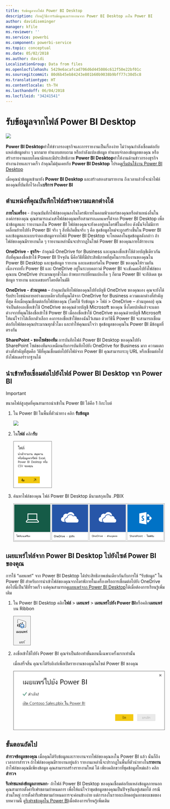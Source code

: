 ```yaml
---
title: รับข้อมูลจากไฟล์ Power BI Desktop
description: เรียนรู้วิธีการรับข้อมูลและรายงานจาก Power BI Desktop ลงใน Power BI
author: davidiseminger
manager: kfile
ms.reviewer: ''
ms.service: powerbi
ms.component: powerbi-service
ms.topic: conceptual
ms.date: 05/02/2018
ms.author: davidi
LocalizationGroup: Data from files
ms.openlocfilehash: 5429e6acafcad706d6d445086c612f50e22bf01c
ms.sourcegitcommit: 80d6b45eb84243e801b60b9038b9bff77c30d5c8
ms.translationtype: HT
ms.contentlocale: th-TH
ms.lasthandoff: 06/04/2018
ms.locfileid: "34241541"
---
```

# <a name="get-data-from-power-bi-desktop-files"></a>รับข้อมูลจากไฟล์ Power BI Desktop
![](media/service-desktop-files/pbid_file_icon.png)

**Power BI Desktop**ทำให้ข่าวกรองธุรกิจและการรายงานเป็นเรื่องง่าย ไม่ว่าคุณกำลังเชื่อมต่อกับแหล่งข้อมูลต่าง ๆ มากมาย ทำแบบสอบถาม หรือกำลังแปลงข้อมูล ทำแบบจำลองข้อมูลของคุณ หรือสร้างรายงานแบบไดนามิกและมีประสิทธิภาพ **Power BI Desktop**ทำให้งานด้านข่าวกรองธุรกิจทำงานง่ายและรวดเร็ว ถ้าคุณไม่คุ้นเคยกับ **Power BI Desktop** โปรดดู[เริ่มต้นใช้งาน Power BI Desktop](desktop-getting-started.md)

เมื่อคุณนำข้อมูลเข้ามายัง **Power BI Desktop** และสร้างสองสามรายงาน ถึงเวลาแล้วที่จะนำไฟล์ของคุณที่บันทึกไว้ลงใน**บริการ Power BI**

## <a name="where-your-file-is-saved-makes-a-difference"></a>ตำแหน่งที่คุณบันทึกไฟล์สร้างความแตกต่างได้
**ภายในเครื่อง** - ถ้าคุณบันทึกไฟล์ของคุณลงในไดรฟ์ภายในคอมพิวเตอร์ของคุณหรือตำแหน่งอื่นในองค์กรของคุณ คุณสามารถ*นำเข้า*ไฟล์ของคุณหรือสามารถ*เผยแพร่*ได้จาก Power BI Desktop เพื่อนำข้อมูลและ รายงานลงใน Power BI ไฟล์ของคุณจะยังคงอยู่บนไดรฟ์ในเครื่อง ดังนั้นจึงไม่มีการเคลื่อนย้ายไปยัง Power BI จริง ๆ สิ่งที่เกิดขึ้นจริง ๆ คือ ชุดข้อมูลใหม่จะถูกสร้างขึ้นใน Power BI และข้อมูลและแบบจำลองข้อมูลจากไฟล์ Power BI Desktop จะโหลดลงในชุดข้อมูลดังกล่าว ถ้าไฟล์ของคุณมีรายงานใด ๆ รายงานเหล่านั้นจะปรากฏในไซต์ Power BI ของคุณภายใต้รายงาน

**OneDrive - ธุรกิจ**– ถ้าคุณมี OneDrive for Business และคุณลงชื่อเข้าใช้ด้วยบัญชีเดียวกันกับที่คุณลงชื่อเข้าใช้ Power BI ปัจจุบัน นี่คือวิธีที่มีประสิทธิภาพที่สุดในการเก็บงานของคุณใน Power BI Desktop และชุดข้อมูล รายงาน และแดชบอร์ดใน Power BI ของคุณให้รวมกัน เนื่องจากทั้ง Power BI และ OneDrive อยู่ในระบบคลาวด์ Power BI จะ*เชื่อมต่อ*ไปยังไฟล์ของคุณบน OneDrive ประมาณทุกชั่วโมง ถ้าพบการเปลี่ยนแปลงใด ๆ ก็ตาม Power BI จะอัปเดต ชุดข้อมูล รายงาน และแดชบอร์โดยอัตโนมัติ

**OneDrive - ส่วนบุคคล** – ถ้าคุณบันทึกไฟล์ของคุณไปยังบัญชี OneDrive ของคุณเอง คุณจะยังได้รับประโยชน์หลายอย่างแบบเดียวกับที่คุณได้จาก OneDrive for Business ความแตกต่างที่สำคัญที่สุด คือเมื่อคุณเชื่อมต่อกับไฟล์ของคุณ (โดยใช้ รับข้อมูล > ไฟล์ > OneDrive – ส่วนบุคคล) คุณจำเป็นต้องลงชื่อเข้าใช้ OneDrive ของคุณด้วยบัญชี Microsoft ของคุณ ซึ่งโดยปกติแล้วจะแตกต่างจากที่คุณใช้ลงชื่อเข้าใช้ Power BI เมื่อลงชื่อเข้าใช้ OneDrive ของคุณด้วยบัญชี Microsoft ให้แน่ใจว่าได้เลือกตัวเลือก คงการลงชื่อเข้าใช้ของฉันไว้เสมอ ด้วยวิธีนี้ Power BI จะสามารถเชื่อมต่อกับไฟล์ของคุณประมาณทุกชั่วโมง และทำให้คุณแน่ใจว่า ชุดข้อมูลของคุณใน Power BI มีข้อมูลที่ตรงกัน

**SharePoint - ของไซต์ของทีม** การบันทึกไฟล์ Power BI Desktop ของคุณไปยัง SharePoint ไซต์ของทีมจะเหมือนกับการบันทึกไปยัง OneDrive for Business มาก ความแตกต่างที่สำคัญที่สุดคือ วิธีที่คุณเชื่อมต่อไปยังไฟล์จาก Power BI คุณสามารถระบุ URL หรือเชื่อมต่อไปยังโฟลเดอร์รากฐานได้

## <a name="import-or-connect-to-a-power-bi-desktop-file-from-power-bi"></a>นำเข้าหรือเชื่อมต่อไปยังไฟล์ Power BI Desktop จาก Power BI
>[!IMPORTANT]
>ขนาดไฟล์สูงสุดที่คุณสามารถนำเข้าใน Power BI ได้คือ 1 กิกะไบต์

1. ใน Power BI ในพื้นที่ตัวนำทาง คลิก **รับข้อมูล**
   
   ![](media/service-desktop-files/pbid_get_data_button.png)
2. ใน**ไฟล์** คลิก**รับ**
   
   ![](media/service-desktop-files/pbid_files_get.png)
3. ค้นหาไฟล์ของคุณ ไฟล์ Power BI Desktop มีนามสกุลเป็น .PBIX
   
   ![](media/service-desktop-files/pbid_find_your_file.png)

## <a name="publish-a-file-from-power-bi-desktop-to-your-power-bi-site"></a>เผยแพร่ไฟล์จาก Power BI Desktop ไปยังไซต์ Power BI ของคุณ
การใช้ “เผยแพร่” จาก Power BI Desktop ได้ประสิทธิภาพเช่นเดียวกันกับการใช้ “รับข้อมูล” ใน Power BI สำหรับการนำเข้าไฟล์ของคุณจากไดรฟ์ภายในเครื่องหรือการเชื่อมต่อไปยัง OneDrive  ต่อไปนี้เป็นวิธีที่รวดเร็ว แต่คุณสามารถดู[เผยแพร่จาก Power BI Desktop](desktop-upload-desktop-files.md)ได้เมื่อต้องการเรียนรู้เพิ่มเติม

1. ใน Power BI Desktop คลิก**ไฟล์** > **เผยแพร่** > **เผยแพร่ไปยัง Power BI**หรือคลิก**เผยแพร่**บน Ribbon
   
   ![](media/service-desktop-files/pbid_publish.png)
2. ลงชื่อเข้าใช้ไปยัง Power BI คุณจำเป็นต้องทำขั้นตอนนี้เฉพาะครั้งแรกเท่านั้น
   
   เมื่อเสร็จสิ้น คุณจะได้รับลิงก์เพื่อเปิดรายงานของคุณในไซต์ Power BI ของคุณ
   
   ![](media/service-desktop-files/pbid_publishing.png)

## <a name="next-steps"></a>ขั้นตอนถัดไป
**สำรวจข้อมูลของคุณ** เมื่อคุณได้รับข้อมูลและรายงานจากไฟล์ของคุณลงใน Power BI แล้ว นั่นก็ถึงเวลาการสำรวจ ถ้าไฟล์ของคุณมีรายงานอยู่แล้ว รายงานเหล่านี้จะปรากฏในพื้นที่ตัวนำทางใน**รายงาน** ถ้าไฟล์ของคุณมีเพียงข้อมูล คุณสามารถสร้างรายงานใหม่ ได้ เพียงคลิกขวาที่ชุดข้อมูลใหม่แล้ว คลิก**สำรวจ**

**รีเฟรชแหล่งข้อมูลภายนอก**- ถ้าไฟล์ Power BI Desktop ของคุณเชื่อมต่อกับแหล่งข้อมูลภายนอก คุณสามารถตั้งค่ารีเฟรชตามกำหนดการ เพื่อให้แน่ใจว่าชุดข้อมูลของคุณเป็นปัจจุบันอยู่เสมอได้ กรณีส่วนใหญ่ การตั้งค่ารีเฟรชตามกำหนดการจะค่อนข้างง่าย แต่การลงในรายละเอียดอยู่นอกขอบเขตของบทความนี้ ดู[รีเฟรชข้อมูลใน Power BI](refresh-data.md)เมื่อต้องการเรียนรู้เพิ่มเติม

